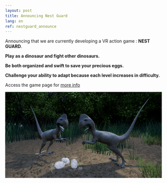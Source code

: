 ```yaml
---
layout: post
title: Announcing Nest Guard
lang: en
ref: nestguard_announce
---
```


Announcing that we are currently developing a VR action game : **NEST GUARD**.

**Play as a dinosaur and fight other dinosaurs.**

**Be both organized and swift to save your precious eggs.**

**Challenge your ability to adapt because each level increases in difficulty.**

Access the game page for [more info](/games/nest-guard/)

![nestguard](/img/nestguard/screen1.png "Nest Guard screenshot")
